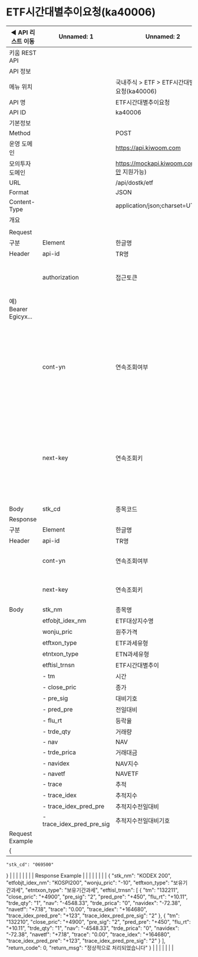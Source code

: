 # ETF시간대별추이요청(ka40006)

| ◀ API 리스트 이동 | Unnamed: 1 | Unnamed: 2 | Unnamed: 3 | Unnamed: 4 | Unnamed: 5 | Unnamed: 6 |
| --- | --- | --- | --- | --- | --- | --- |
| 키움 REST API |  |  |  |  |  |  |
| API 정보 |  |  |  |  |  |  |
| 메뉴 위치 |  | 국내주식 > ETF > ETF시간대별추이요청(ka40006) |  |  |  |  |
| API 명 |  | ETF시간대별추이요청 |  |  |  |  |
| API ID |  | ka40006 |  |  |  |  |
| 기본정보 |  |  |  |  |  |  |
| Method |  | POST |  |  |  |  |
| 운영 도메인 |  | https://api.kiwoom.com |  |  |  |  |
| 모의투자 도메인 |  | https://mockapi.kiwoom.com(KRX만 지원가능) |  |  |  |  |
| URL |  | /api/dostk/etf |  |  |  |  |
| Format |  | JSON |  |  |  |  |
| Content-Type |  | application/json;charset=UTF-8 |  |  |  |  |
| 개요 |  |  |  |  |  |  |
|  |  |  |  |  |  |  |
| Request |  |  |  |  |  |  |
| 구분 | Element | 한글명 | Type | Required | Length | Description |
| Header | api-id | TR명 | String | Y | 10 |  |
|  | authorization | 접근토큰 | String | Y | 1000 | 토큰 지정시 토큰타입("Bearer") 붙혀서 호출 
 예) Bearer Egicyx... |
|  | cont-yn | 연속조회여부 | String | N | 1 | 응답 Header의 연속조회여부값이 Y일 경우 다음데이터 요청시 응답 Header의 cont-yn값 세팅 |
|  | next-key | 연속조회키 | String | N | 50 | 응답 Header의 연속조회여부값이 Y일 경우 다음데이터 요청시 응답 Header의 next-key값 세팅 |
| Body | stk_cd | 종목코드 | String | Y | 6 |  |
| Response |  |  |  |  |  |  |
| 구분 | Element | 한글명 | Type | Required | Length | Description |
| Header | api-id | TR명 | String | Y | 10 |  |
|  | cont-yn | 연속조회여부 | String | N | 1 | 다음 데이터가 있을시 Y값 전달 |
|  | next-key | 연속조회키 | String | N | 50 | 다음 데이터가 있을시 다음 키값 전달 |
| Body | stk_nm | 종목명 | String | N | 40 |  |
|  | etfobjt_idex_nm | ETF대상지수명 | String | N | 20 |  |
|  | wonju_pric | 원주가격 | String | N | 20 |  |
|  | etftxon_type | ETF과세유형 | String | N | 20 |  |
|  | etntxon_type | ETN과세유형 | String | N | 20 |  |
|  | etftisl_trnsn | ETF시간대별추이 | LIST | N |  |  |
|  | - tm | 시간 | String | N | 20 |  |
|  | - close_pric | 종가 | String | N | 20 |  |
|  | - pre_sig | 대비기호 | String | N | 20 |  |
|  | - pred_pre | 전일대비 | String | N | 20 |  |
|  | - flu_rt | 등락율 | String | N | 20 |  |
|  | - trde_qty | 거래량 | String | N | 20 |  |
|  | - nav | NAV | String | N | 20 |  |
|  | - trde_prica | 거래대금 | String | N | 20 |  |
|  | - navidex | NAV지수 | String | N | 20 |  |
|  | - navetf | NAVETF | String | N | 20 |  |
|  | - trace | 추적 | String | N | 20 |  |
|  | - trace_idex | 추적지수 | String | N | 20 |  |
|  | - trace_idex_pred_pre | 추적지수전일대비 | String | N | 20 |  |
|  | - trace_idex_pred_pre_sig | 추적지수전일대비기호 | String | N | 20 |  |
| Request Example |  |  |  |  |  |  |
| {
    "stk_cd": "069500"
} |  |  |  |  |  |  |
| Response Example |  |  |  |  |  |  |
| {
    "stk_nm": "KODEX 200",
    "etfobjt_idex_nm": "KOSPI200",
    "wonju_pric": "-10",
    "etftxon_type": "보유기간과세",
    "etntxon_type": "보유기간과세",
    "etftisl_trnsn": [
        {
            "tm": "132211",
            "close_pric": "+4900",
            "pre_sig": "2",
            "pred_pre": "+450",
            "flu_rt": "+10.11",
            "trde_qty": "1",
            "nav": "-4548.33",
            "trde_prica": "0",
            "navidex": "-72.38",
            "navetf": "+7.18",
            "trace": "0.00",
            "trace_idex": "+164680",
            "trace_idex_pred_pre": "+123",
            "trace_idex_pred_pre_sig": "2"
        },
        {
            "tm": "132210",
            "close_pric": "+4900",
            "pre_sig": "2",
            "pred_pre": "+450",
            "flu_rt": "+10.11",
            "trde_qty": "1",
            "nav": "-4548.33",
            "trde_prica": "0",
            "navidex": "-72.38",
            "navetf": "+7.18",
            "trace": "0.00",
            "trace_idex": "+164680",
            "trace_idex_pred_pre": "+123",
            "trace_idex_pred_pre_sig": "2"
        }
    ],
    "return_code": 0,
    "return_msg": "정상적으로 처리되었습니다"
} |  |  |  |  |  |  |
